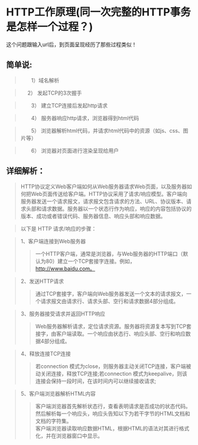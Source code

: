 # HTTP工作原理(同一次完整的HTTP事务是怎样一个过程？)
 
 这个问题跟输入url后，到页面呈现经历了那些过程类似！
 
 
## 简单说:
> 　　1）域名解析

>　  2） 发起TCP的3次握手

>　　3） 建立TCP连接后发起http请求

>　　4） 服务器响应http请求，浏览器得到html代码

>　　5） 浏览器解析html代码，并请求html代码中的资源（如js、css、图片等）

>　　6） 浏览器对页面进行渲染呈现给用户


## 详细解析：


>HTTP协议定义Web客户端如何从Web服务器请求Web页面，以及服务器如何把Web页面传送给客户端。HTTP协议采用了请求/响应模型。客户端向服务器发送一个请求报文，请求报文包含请求的方法、URL、协议版本、请求头部和请求数据。服务器以一个状态行作为响应，响应的内容包括协议的版本、成功或者错误代码、服务器信息、响应头部和响应数据。

>以下是 HTTP 请求/响应的步骤：

>1、客户端连接到Web服务器<br>
>>一个HTTP客户端，通常是浏览器，与Web服务器的HTTP端口（默认为80）建立一个TCP套接字连接。例如，http://www.baidu.com。<br>

>2、发送HTTP请求<br>
>>通过TCP套接字，客户端向Web服务器发送一个文本的请求报文，一个请求报文由请求行、请求头部、空行和请求数据4部分组成。<br>

>3、服务器接受请求并返回HTTP响应<br>
>>Web服务器解析请求，定位请求资源。服务器将资源复本写到TCP套接字，由客户端读取。一个响应由状态行、响应头部、空行和响应数据4部分组成。<br>

>4、释放连接TCP连接<br>
>>若connection 模式为close，则服务器主动关闭TCP连接，客户端被动关闭连接，释放TCP连接;若connection 模式为keepalive，则该连接会保持一段时间，在该时间内可以继续接收请求;<br>

>5、客户端浏览器解析HTML内容<br>
>>客户端浏览器首先解析状态行，查看表明请求是否成功的状态代码。然后解析每一个响应头，响应头告知以下为若干字节的HTML文档和文档的字符集。<br>
>>客户端浏览器读取响应数据HTML，根据HTML的语法对其进行格式化，并在浏览器窗口中显示。<br>

